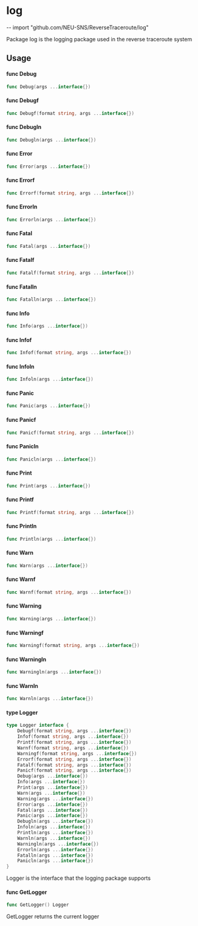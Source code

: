 # log
--
    import "github.com/NEU-SNS/ReverseTraceroute/log"

Package log is the logging package used in the reverse traceroute system

## Usage

#### func  Debug

```go
func Debug(args ...interface{})
```

#### func  Debugf

```go
func Debugf(format string, args ...interface{})
```

#### func  Debugln

```go
func Debugln(args ...interface{})
```

#### func  Error

```go
func Error(args ...interface{})
```

#### func  Errorf

```go
func Errorf(format string, args ...interface{})
```

#### func  Errorln

```go
func Errorln(args ...interface{})
```

#### func  Fatal

```go
func Fatal(args ...interface{})
```

#### func  Fatalf

```go
func Fatalf(format string, args ...interface{})
```

#### func  Fatalln

```go
func Fatalln(args ...interface{})
```

#### func  Info

```go
func Info(args ...interface{})
```

#### func  Infof

```go
func Infof(format string, args ...interface{})
```

#### func  Infoln

```go
func Infoln(args ...interface{})
```

#### func  Panic

```go
func Panic(args ...interface{})
```

#### func  Panicf

```go
func Panicf(format string, args ...interface{})
```

#### func  Panicln

```go
func Panicln(args ...interface{})
```

#### func  Print

```go
func Print(args ...interface{})
```

#### func  Printf

```go
func Printf(format string, args ...interface{})
```

#### func  Println

```go
func Println(args ...interface{})
```

#### func  Warn

```go
func Warn(args ...interface{})
```

#### func  Warnf

```go
func Warnf(format string, args ...interface{})
```

#### func  Warning

```go
func Warning(args ...interface{})
```

#### func  Warningf

```go
func Warningf(format string, args ...interface{})
```

#### func  Warningln

```go
func Warningln(args ...interface{})
```

#### func  Warnln

```go
func Warnln(args ...interface{})
```

#### type Logger

```go
type Logger interface {
	Debugf(format string, args ...interface{})
	Infof(format string, args ...interface{})
	Printf(format string, args ...interface{})
	Warnf(format string, args ...interface{})
	Warningf(format string, args ...interface{})
	Errorf(format string, args ...interface{})
	Fatalf(format string, args ...interface{})
	Panicf(format string, args ...interface{})
	Debug(args ...interface{})
	Info(args ...interface{})
	Print(args ...interface{})
	Warn(args ...interface{})
	Warning(args ...interface{})
	Error(args ...interface{})
	Fatal(args ...interface{})
	Panic(args ...interface{})
	Debugln(args ...interface{})
	Infoln(args ...interface{})
	Println(args ...interface{})
	Warnln(args ...interface{})
	Warningln(args ...interface{})
	Errorln(args ...interface{})
	Fatalln(args ...interface{})
	Panicln(args ...interface{})
}
```

Logger is the interface that the logging package supports

#### func  GetLogger

```go
func GetLogger() Logger
```
GetLogger returns the current logger
